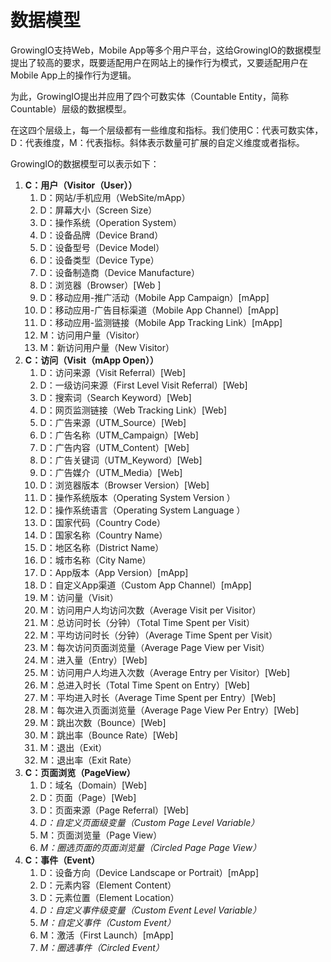 # 数据模型

GrowingIO支持Web，Mobile App等多个用户平台，这给GrowingIO的数据模型提出了较高的要求，既要适配用户在网站上的操作行为模式，又要适配用户在Mobile App上的操作行为逻辑。

为此，GrowingIO提出并应用了四个可数实体（Countable Entity，简称Countable）层级的数据模型。

在这四个层级上，每一个层级都有一些维度和指标。我们使用C：代表可数实体，D：代表维度，M：代表指标。斜体表示数量可扩展的自定义维度或者指标。

GrowingIO的数据模型可以表示如下：

1. **C：用户（Visitor（User））**
   1. D：网站/手机应用（WebSite/mApp）
   2. D：屏幕大小（Screen Size）
   3. D：操作系统（Operation System）
   4. D：设备品牌（Device Brand）
   5. D：设备型号（Device Model）
   6. D：设备类型（Device Type）
   7. D：设备制造商（Device Manufacture）
   8. D：浏览器（Browser）\[Web \]
   9. D：移动应用-推广活动（Mobile App Campaign）\[mApp\]
   10. D：移动应用-广告目标渠道（Mobile App Channel）\[mApp\]
   11. D：移动应用-监测链接（Mobile App Tracking Link）\[mApp\]
   12. M：访问用户量（Visitor）
   13. M：新访问用户量（New Visitor）
2. **C：访问（Visit（mApp Open））**
   1. D：访问来源（Visit Referral）\[Web\]
   2. D：一级访问来源（First Level Visit Referral）\[Web\]
   3. D：搜索词（Search Keyword）\[Web\]
   4. D：网页监测链接（Web Tracking Link）\[Web\]
   5. D：广告来源（UTM\_Source）\[Web\]
   6. D：广告名称（UTM\_Campaign）\[Web\]
   7. D：广告内容（UTM\_Content）\[Web\]
   8. D：广告关键词（UTM\_Keyword）\[Web\]
   9. D：广告媒介（UTM\_Media）\[Web\]
   10. D：浏览器版本（Browser Version）\[Web\]
   11. D：操作系统版本（Operating System Version ）
   12. D：操作系统语言（Operating System Language ）
   13. D：国家代码（Country Code）
   14. D：国家名称（Country Name）
   15. D：地区名称（District Name）
   16. D：城市名称（City Name）
   17. D：App版本（App Version）\[mApp\]
   18. D：自定义App渠道（Custom App Channel）\[mApp\]
   19. M：访问量（Visit）
   20. M：访问用户人均访问次数（Average Visit per Visitor）
   21. M：总访问时长（分钟）（Total Time Spent per Visit）
   22. M：平均访问时长（分钟）（Average Time Spent per Visit）
   23. M：每次访问页面浏览量（Average Page View per Visit）
   24. M：进入量（Entry）\[Web\]
   25. M：访问用户人均进入次数（Average Entry per Visitor）\[Web\]
   26. M：总进入时长（Total Time Spent on Entry）\[Web\]
   27. M：平均进入时长（Average Time Spent per Entry）\[Web\]
   28. M：每次进入页面浏览量（Average Page View Per Entry）\[Web\]
   29. M：跳出次数（Bounce）\[Web\]
   30. M：跳出率（Bounce Rate）\[Web\]
   31. M：退出（Exit）
   32. M：退出率（Exit Rate）
3. **C：页面浏览（PageView）**
   1. D：域名（Domain）\[Web\]
   2. D：页面（Page）\[Web\]
   3. D：页面来源（Page Referral）\[Web\]
   4. _D：自定义页面级变量（Custom Page Level Variable）_
   5. M：页面浏览量（Page View）
   6. _M：圈选页面的页面浏览量（Circled Page Page View）_
4. **C：事件（Event）**
   1. D：设备方向（Device Landscape or Portrait）\[mApp\]
   2. D：元素内容（Element Content）
   3. D：元素位置（Element Location）
   4. _D：自定义事件级变量（Custom Event Level Variable）_
   5. _M：自定义事件（Custom Event）_
   6. M：激活（First Launch）\[mApp\]
   7. _M：圈选事件（Circled Event）_

